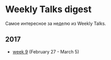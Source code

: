 # Weekly Talks digest

Самое интересное за неделю из Weekly Talks.

## 2017

- [week 9][] (February 27 - March 5)

[week 9]: week-09/README.md
